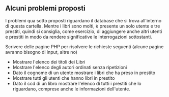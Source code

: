 ## Alcuni problemi proposti

I problemi qua sotto proposti riguardano il database che si trova all'interno di questa cartella. Mentre i libri sono molti, è presente un solo utente e tre prestiti, quindi si consiglia, come esercizio, di aggiungere anche altri utenti e prestiti in modo da rendere significative le interrogazioni sottostanti.

Scrivere delle pagine PHP per risolvere le richieste seguenti (alcune pagine avranno bisogno di input, altre no)

* Mostrare l'elenco dei titoli dei Libri
* Mostrare l'elenco degli autori ordinati senza ripetizioni
* Dato il cognome di un utente mostrare i libri che ha preso in prestito
* Mostrare tutti gli utenti che hanno libri in prestito
* Dato il ccd di un libro mostrare l'elenco di tutti i prestiti che lo riguardano, comprese anche le informazioni dell'utente.
